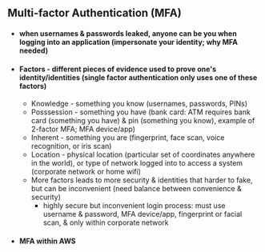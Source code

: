 ## Multi-factor Authentication (MFA) ##

* #### when usernames & passwords leaked, anyone can be you when logging into an application (impersonate your identity; why MFA needed) ####
* #### Factors - different pieces of evidence used to prove one's identity/identities (single factor authentication only uses one of these factors) ####
  * Knowledge - something you know (usernames, passwords, PINs) 
  * Posssession - something you have (bank card: ATM requires bank card (something you have) & pin (something you know), example of 2-factor MFA; MFA device/app)
  * Inherent - something you are (fingerprint, face scan, voice recognition, or iris scan)
  * Location - physical location (particular set of coordinates anywhere in the world), or type of network logged into to access a system (corporate network or home wifi)
  * More factors leads to more security & identities that harder to fake, but can be inconvenient (need balance between convenience & security)
    * highly secure but inconvenient login process: must use username & password, MFA device/app, fingerprint or facial scan, & only within corporate network
* #### MFA within AWS ####
